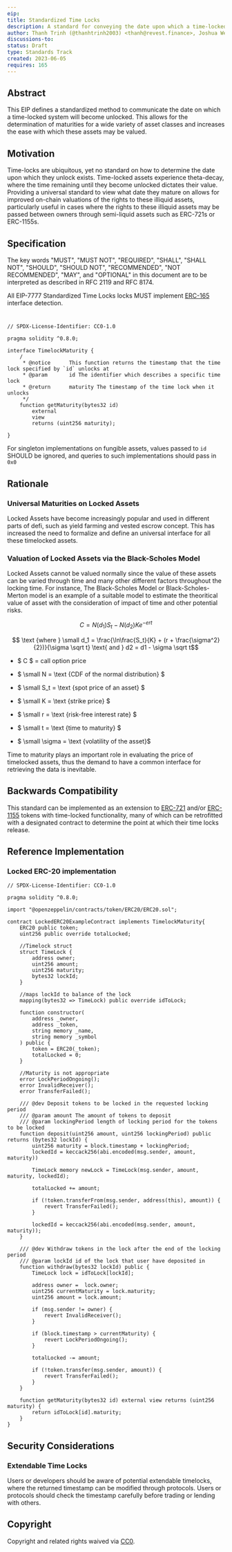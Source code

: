 ```yaml
---
eip: 
title: Standardized Time Locks
description: A standard for conveying the date upon which a time-locked system becomes unlocked
author: Thanh Trinh (@thanhtrinh2003) <thanh@revest.finance>, Joshua Weintraub (@jhweintraub) <josh@revest.finance>, Rob Montgomery (@RobAnon) <rob@revest.finance>
discussions-to: 
status: Draft
type: Standards Track
created: 2023-06-05
requires: 165
---
```


## Abstract

This EIP defines a standardized method to communicate the date on which a time-locked system will become unlocked. This allows for the determination of maturities for a wide variety of asset classes and increases the ease with which these assets may be valued.

## Motivation

Time-locks are ubiquitous, yet no standard on how to determine the date upon which they unlock exists. Time-locked assets experience theta-decay, where the time remaining until they become unlocked dictates their value. Providing a universal standard to view what date they mature on allows for improved on-chain valuations of the rights to these illiquid assets, particularly useful in cases where the rights to these illiquid assets may be passed between owners through semi-liquid assets such as ERC-721s or ERC-1155s.  

## Specification

The key words "MUST", "MUST NOT", "REQUIRED", "SHALL", "SHALL NOT", "SHOULD", "SHOULD NOT", "RECOMMENDED", "NOT RECOMMENDED", "MAY", and "OPTIONAL" in this document are to be interpreted as described in RFC 2119 and RFC 8174.

All EIP-7777 Standardized Time Locks locks MUST implement [ERC-165](./eip-165.md) interface detection.

#
```solidity
// SPDX-License-Identifier: CC0-1.0

pragma solidity ^0.8.0;

interface TimelockMaturity {
    /
     * @notice      This function returns the timestamp that the time lock specified by `id` unlocks at
     * @param       id The identifier which describes a specific time lock
     * @return      maturity The timestamp of the time lock when it unlocks
     */
    function getMaturity(bytes32 id)
        external
        view
        returns (uint256 maturity);

}
```

For singleton implementations on fungible assets, values passed to `id` SHOULD be ignored, and queries to such implementations should pass in `0x0` 

## Rationale

### Universal Maturities on Locked Assets

Locked Assets have become increasingly popular and used in different parts of defi, such as yield farming and vested escrow concept. This has increased the need to formalize and define an universal interface for all these timelocked assets.

### Valuation of Locked Assets via the Black-Scholes Model

 Locked Assets cannot be valued normally since the value of these assets can be varied through time and many other different factors throughout the locking time. For instance, The Black-Scholes Model or Black-Scholes-Merton model is an example of a suitable model to estimate the theoritical value of asset with the consideration of impact of time and other potential risks. 

$$ C = N(d_1)S_t - N(d_2)Ke^{-ert} $$

$$ \text {where } \small d_1 = \frac{\ln\frac{S_t}{K} + (r + \frac{\sigma^2}{2})}{\sigma \sqrt t} \text{ and } d2 = d1 - \sigma \sqrt t$$

-  $ C $ =  call option price

-  $ \small N =  \text {CDF of the normal distribution} $

-  $ \small S_t =  \text {spot price of an asset} $

-  $ \small K =  \text {strike price} $

-  $ \small r =  \text {risk-free interest rate} $

-  $ \small t =  \text {time to maturity} $

-  $ \small \sigma =  \text {volatility of the asset}$

Time to maturity plays an important role in evaluating the price of timelocked assets, thus the demand to have a common interface for retrieving the data is inevitable. 

## Backwards Compatibility

This standard can be implemented as an extension to [ERC-721](./eip-721.md) and/or [ERC-1155](./eip-1155.md) tokens with time-locked functionality, many of which can be retrofitted with a designated contract to determine the point at which their time locks release. 

## Reference Implementation

### Locked ERC-20 implementation
```solidity
// SPDX-License-Identifier: CC0-1.0

pragma solidity ^0.8.0;

import "@openzeppelin/contracts/token/ERC20/ERC20.sol";

contract LockedERC20ExampleContract implements TimelockMaturity{
    ERC20 public token;
    uint256 public override totalLocked;

    //Timelock struct
    struct TimeLock {
        address owner;
        uint256 amount;
        uint256 maturity;
        bytes32 lockId;
    }

    //maps lockId to balance of the lock
    mapping(bytes32 => TimeLock) public override idToLock;    

    function constructor(
        address _owner,
        address _token,
        string memory _name,
        string memory _symbol
    ) public {
        token = ERC20(_token);
        totalLocked = 0;
    }

    //Maturity is not appropriate
    error LockPeriodOngoing();
    error InvalidReceiver();
    error TransferFailed();

    /// @dev Deposit tokens to be locked in the requested locking period
    /// @param amount The amount of tokens to deposit
    /// @param lockingPeriod length of locking period for the tokens to be locked
    function deposit(uint256 amount, uint256 lockingPeriod) public returns (bytes32 lockId) {
        uint256 maturity = block.timestamp + lockingPeriod;
        lockedId = keccack256(abi.encoded(msg.sender, amount, maturity))

        TimeLock memory newLock = TimeLock(msg.sender, amount, maturity, lockedId);

        totalLocked += amount;

        if (!token.transferFrom(msg.sender, address(this), amount)) {
            revert TransferFailed();
        }

        lockedId = keccack256(abi.encoded(msg.sender, amount, maturity));
    }

    /// @dev Withdraw tokens in the lock after the end of the locking period
    /// @param lockId id of the lock that user have deposited in
    function withdraw(bytes32 lockId) public {
        TimeLock lock = idToLock[lockId];

        address owner =  lock.owner;
        uint256 currentMaturity = lock.maturity;
        uint256 amount = lock.amount;

        if (msg.sender != owner) {
            revert InvalidReceiver();
        }

        if (block.timestamp > currentMaturity) {
            revert LockPeriodOngoing();
        }

        totalLocked -= amount;

        if (!token.transfer(msg.sender, amount)) {
            revert TransferFailed();
        }
    }

    function getMaturity(bytes32 id) external view returns (uint256 maturity) {
        return idToLock[id].maturity;
    }
}

```

## Security Considerations

### Extendable Time Locks

Users or developers should be aware of potential extendable timelocks, where the returned timestamp can be modified through protocols. Users or protocols should check the timestamp carefully before trading or lending with others.


## Copyright

Copyright and related rights waived via [CC0](../LICENSE.md).
